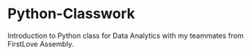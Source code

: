 # Python-Classwork
Introduction to Python class for Data Analytics with my teammates from FirstLove Assembly.
